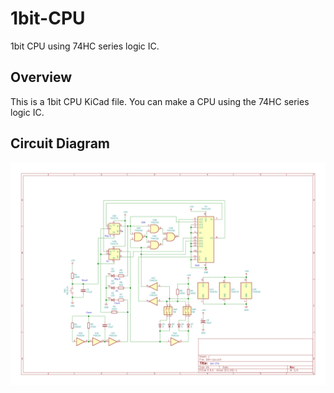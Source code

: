 # 1bit-CPU
1bit CPU using 74HC series logic IC.

## Overview
This is a 1bit CPU KiCad file.
You can make a CPU using the 74HC series logic IC.

## Circuit Diagram
![1bit-cpu.jpg](https://raw.githubusercontent.com/naoto64/1bit-CPU/main/1bit-cpu/1bit-cpu.jpg)
